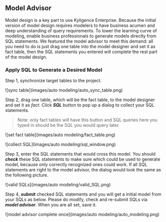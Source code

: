 ## Model Advisor

Model design is a key part to use Kyligence Enterprise. Because the initial version of model design requires modelers to have business acumen and deep understanding of query requirements. To lower the learning curve of modeling, enable business professionals to generate models directly from SQL statements. We featured the model advisor to meet this demand: all you need to do is just drag one table into the model designer and set it as fact table, then the SQL statements you entered will complete the rest part of the model design.



### Apply SQL to Generate a Desired Model

Step 1, synchronize target tables to the project. 

![sync table](images/auto modeling/auto_sync_table.png)

Step 2, drag one table, which will be the fact table, to the model designer and set it as *fact*. Click ***SQL*** button to pop up a dialog to collect your SQL statements. 

> Note: only fact tables will have this button and SQL queries here you typed in should be the SQL you would query later.
>

![set fact table](images/auto modeling/fact_table.png)

![collect SQL](images/auto modeling/sql_window.png)

Step 3, enter the SQL statements that would cross this model. You should ***check***  these SQL statements to make sure which could be used to generate model, because only correctly recognized ones could work. If all SQL statements are right to the model advisor, the dialog would look the same as the following picture.

![valid SQLs](images/auto modeling/valid_SQL.png)

Step 4, ***submit*** checked SQL statements and you will get a initial model from your SQLs as below. Please do modify, check and re-submit SQLs via ***model advisor***.  When you are all set, save it.

![model advisor complete once](images/auto modeling/auto_modeling.png)
